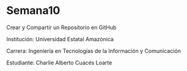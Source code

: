 # Semana10
Crear y Compartir un Repositorio en GitHub

Institución: Universidad Estatal Amazónica

Carrera: Ingeniería en Tecnologías de la Información y Comunicación

Estudiante: Charlie Alberto Cuacés Loarte
